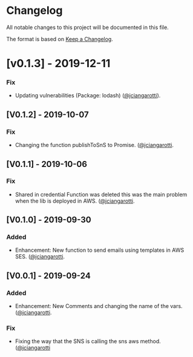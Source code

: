 # Changelog

All notable changes to this project will be documented in this file.

The format is based on [Keep a Changelog](http://keepachangelog.com/en/1.0.0/).

# [v0.1.3] - 2019-12-11
### Fix
- Updating vulnerabilities (Package: lodash) ([@jciangarotti](https://github.com/jciangarotti)).

## [V0.1.2] - 2019-10-07
### Fix 
- Changing the function publishToSnS to Promise. ([@jciangarotti](https://github.com/jciangarotti).

## [V0.1.1] - 2019-10-06
### Fix 
- Shared in credential Function was deleted this was the main problem when the lib is deployed in AWS. ([@jciangarotti](https://github.com/jciangarotti).


## [V0.1.0] - 2019-09-30
### Added 
- Enhancement: New function to send emails using templates in AWS SES. ([@jciangarotti](https://github.com/jciangarotti).

## [V0.0.1] - 2019-09-24
### Added 
- Enhancement: New Comments and changing the name of the vars. ([@jciangarotti](https://github.com/jciangarotti).

### Fix
- Fixing the way that the SNS is calling the sns aws method. ([@jciangarotti](https://github.com/jciangarotti)